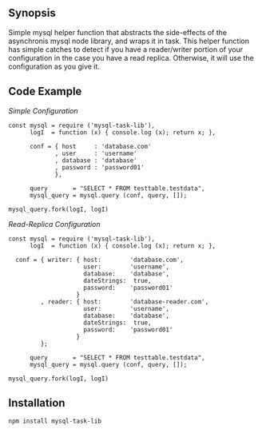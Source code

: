 ## Synopsis

Simple mysql helper function that abstracts the side-effects of the asynchronis mysql node library, and wraps it in task. This helper function has simple catches to detect if you have a reader/writer portion of your configuration in the case you have a read replica. Otherwise, it will use the configuration as you give it.

## Code Example

*Simple Configuration*
```
const mysql = require ('mysql-task-lib'),
      logI  = function (x) { console.log (x); return x; },
      
      conf = { host     : 'database.com'
             , user     : 'username'
             , database : 'database'
             , password : 'password01'
             },
  
      query       = "SELECT * FROM testtable.testdata",
      mysql_query = mysql.query (conf, query, []);

mysql_query.fork(logI, logI)
```

*Read-Replica Configuration*
```
const mysql = require ('mysql-task-lib'),
      logI  = function (x) { console.log (x); return x; },
      
  conf = { writer: { host:        'database.com',
                     user:        'username',
                     database:    'database',
                     dateStrings:  true,
                     password:    'password01'
                   }
         , reader: { host:        'database-reader.com',
                     user:        'username',
                     database:    'database',
                     dateStrings:  true,
                     password:    'password01'
                   }
         };
  
      query       = "SELECT * FROM testtable.testdata",
      mysql_query = mysql.query (conf, query, []);

mysql_query.fork(logI, logI)
```
## Installation

```
npm install mysql-task-lib
```
